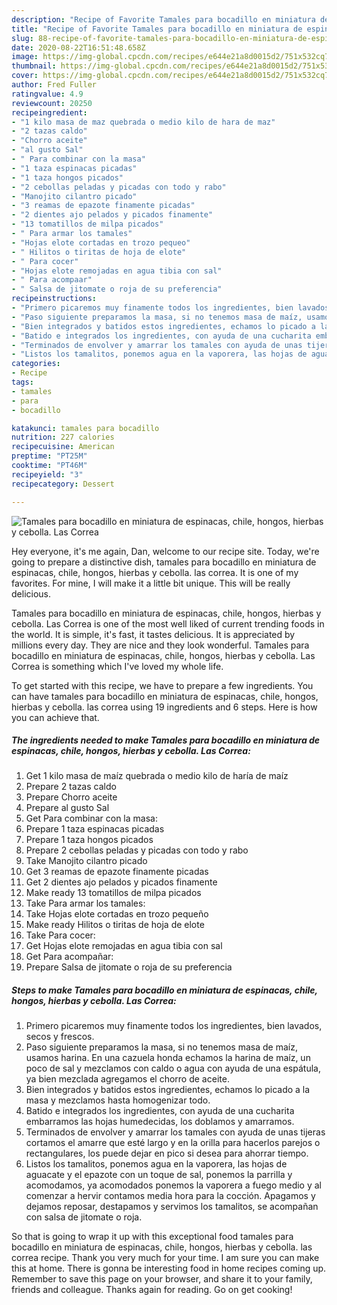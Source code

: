 ```yaml
---
description: "Recipe of Favorite Tamales para bocadillo en miniatura de espinacas, chile, hongos, hierbas y cebolla. Las Correa"
title: "Recipe of Favorite Tamales para bocadillo en miniatura de espinacas, chile, hongos, hierbas y cebolla. Las Correa"
slug: 88-recipe-of-favorite-tamales-para-bocadillo-en-miniatura-de-espinacas-chile-hongos-hierbas-y-cebolla-las-correa
date: 2020-08-22T16:51:48.658Z
image: https://img-global.cpcdn.com/recipes/e644e21a8d0015d2/751x532cq70/tamales-para-bocadillo-en-miniatura-de-espinacas-chile-hongos-hierbas-y-cebolla-las-correa-foto-principal.jpg
thumbnail: https://img-global.cpcdn.com/recipes/e644e21a8d0015d2/751x532cq70/tamales-para-bocadillo-en-miniatura-de-espinacas-chile-hongos-hierbas-y-cebolla-las-correa-foto-principal.jpg
cover: https://img-global.cpcdn.com/recipes/e644e21a8d0015d2/751x532cq70/tamales-para-bocadillo-en-miniatura-de-espinacas-chile-hongos-hierbas-y-cebolla-las-correa-foto-principal.jpg
author: Fred Fuller
ratingvalue: 4.9
reviewcount: 20250
recipeingredient:
- "1 kilo masa de maz quebrada o medio kilo de hara de maz"
- "2 tazas caldo"
- "Chorro aceite"
- "al gusto Sal"
- " Para combinar con la masa"
- "1 taza espinacas picadas"
- "1 taza hongos picados"
- "2 cebollas peladas y picadas con todo y rabo"
- "Manojito cilantro picado"
- "3 reamas de epazote finamente picadas"
- "2 dientes ajo pelados y picados finamente"
- "13 tomatillos de milpa picados"
- " Para armar los tamales"
- "Hojas elote cortadas en trozo pequeo"
- " Hilitos o tiritas de hoja de elote"
- " Para cocer"
- "Hojas elote remojadas en agua tibia con sal"
- " Para acompaar"
- " Salsa de jitomate o roja de su preferencia"
recipeinstructions:
- "Primero picaremos muy finamente todos los ingredientes, bien lavados, secos y frescos."
- "Paso siguiente preparamos la masa, si no tenemos masa de maíz, usamos harina. En una cazuela honda echamos la harina de maíz, un poco de sal y mezclamos con caldo o agua con ayuda de una espátula, ya bien mezclada agregamos el chorro de aceite."
- "Bien integrados y batidos estos ingredientes, echamos lo picado a la masa y mezclamos hasta homogenizar todo."
- "Batido e integrados los ingredientes, con ayuda de una cucharita embarramos las hojas humedecidas, los doblamos y amarramos."
- "Terminados de envolver y amarrar los tamales con ayuda de unas tijeras cortamos el amarre que esté largo y en la orilla para hacerlos parejos o rectangulares, los puede dejar en pico si desea para ahorrar tiempo."
- "Listos los tamalitos, ponemos agua en la vaporera, las hojas de aguacate y el epazote con un toque de sal, ponemos la parrilla y acomodamos, ya acomodados ponemos la vaporera a fuego medio y al comenzar a hervir contamos media hora para la cocción. Apagamos y dejamos reposar, destapamos y servimos los tamalitos, se acompañan con salsa de jitomate o roja."
categories:
- Recipe
tags:
- tamales
- para
- bocadillo

katakunci: tamales para bocadillo 
nutrition: 227 calories
recipecuisine: American
preptime: "PT25M"
cooktime: "PT46M"
recipeyield: "3"
recipecategory: Dessert

---
```



![Tamales para bocadillo en miniatura de espinacas, chile, hongos, hierbas y cebolla. Las Correa](https://img-global.cpcdn.com/recipes/e644e21a8d0015d2/751x532cq70/tamales-para-bocadillo-en-miniatura-de-espinacas-chile-hongos-hierbas-y-cebolla-las-correa-foto-principal.jpg)

Hey everyone, it's me again, Dan, welcome to our recipe site. Today, we're going to prepare a distinctive dish, tamales para bocadillo en miniatura de espinacas, chile, hongos, hierbas y cebolla. las correa. It is one of my favorites. For mine, I will make it a little bit unique. This will be really delicious.

Tamales para bocadillo en miniatura de espinacas, chile, hongos, hierbas y cebolla. Las Correa is one of the most well liked of current trending foods in the world. It is simple, it's fast, it tastes delicious. It is appreciated by millions every day. They are nice and they look wonderful. Tamales para bocadillo en miniatura de espinacas, chile, hongos, hierbas y cebolla. Las Correa is something which I've loved my whole life.




To get started with this recipe, we have to prepare a few ingredients. You can have tamales para bocadillo en miniatura de espinacas, chile, hongos, hierbas y cebolla. las correa using 19 ingredients and 6 steps. Here is how you can achieve that.

<!--inarticleads1-->

##### The ingredients needed to make Tamales para bocadillo en miniatura de espinacas, chile, hongos, hierbas y cebolla. Las Correa:

1. Get 1 kilo masa de maíz quebrada o medio kilo de haría de maíz
1. Prepare 2 tazas caldo
1. Prepare Chorro aceite
1. Prepare al gusto Sal
1. Get  Para combinar con la masa:
1. Prepare 1 taza espinacas picadas
1. Prepare 1 taza hongos picados
1. Prepare 2 cebollas peladas y picadas con todo y rabo
1. Take Manojito cilantro picado
1. Get 3 reamas de epazote finamente picadas
1. Get 2 dientes ajo pelados y picados finamente
1. Make ready 13 tomatillos de milpa picados
1. Take  Para armar los tamales:
1. Take Hojas elote cortadas en trozo pequeño
1. Make ready  Hilitos o tiritas de hoja de elote
1. Take  Para cocer:
1. Get Hojas elote remojadas en agua tibia con sal
1. Get  Para acompañar:
1. Prepare  Salsa de jitomate o roja de su preferencia




<!--inarticleads2-->

##### Steps to make Tamales para bocadillo en miniatura de espinacas, chile, hongos, hierbas y cebolla. Las Correa:

1. Primero picaremos muy finamente todos los ingredientes, bien lavados, secos y frescos.
1. Paso siguiente preparamos la masa, si no tenemos masa de maíz, usamos harina. En una cazuela honda echamos la harina de maíz, un poco de sal y mezclamos con caldo o agua con ayuda de una espátula, ya bien mezclada agregamos el chorro de aceite.
1. Bien integrados y batidos estos ingredientes, echamos lo picado a la masa y mezclamos hasta homogenizar todo.
1. Batido e integrados los ingredientes, con ayuda de una cucharita embarramos las hojas humedecidas, los doblamos y amarramos.
1. Terminados de envolver y amarrar los tamales con ayuda de unas tijeras cortamos el amarre que esté largo y en la orilla para hacerlos parejos o rectangulares, los puede dejar en pico si desea para ahorrar tiempo.
1. Listos los tamalitos, ponemos agua en la vaporera, las hojas de aguacate y el epazote con un toque de sal, ponemos la parrilla y acomodamos, ya acomodados ponemos la vaporera a fuego medio y al comenzar a hervir contamos media hora para la cocción. Apagamos y dejamos reposar, destapamos y servimos los tamalitos, se acompañan con salsa de jitomate o roja.




So that is going to wrap it up with this exceptional food tamales para bocadillo en miniatura de espinacas, chile, hongos, hierbas y cebolla. las correa recipe. Thank you very much for your time. I am sure you can make this at home. There is gonna be interesting food in home recipes coming up. Remember to save this page on your browser, and share it to your family, friends and colleague. Thanks again for reading. Go on get cooking!

